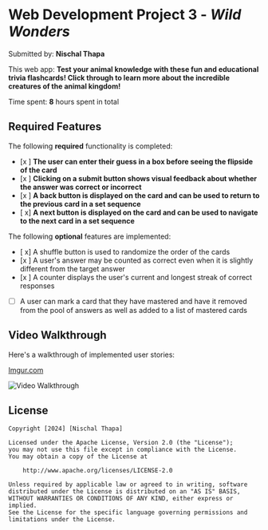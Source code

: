 # Web Development Project 3 - *Wild Wonders*

Submitted by: **Nischal Thapa**

This web app: **Test your animal knowledge with these fun and educational trivia flashcards! Click through to learn more about the incredible creatures of the animal kingdom!**

Time spent: **8** hours spent in total

## Required Features

The following **required** functionality is completed:

- [x ] **The user can enter their guess in a box before seeing the flipside of the card**
- [x ] **Clicking on a submit button shows visual feedback about whether the answer was correct or incorrect**
- [x ] **A back button is displayed on the card and can be used to return to the previous card in a set sequence**
- [ x] **A next button is displayed on the card and can be used to navigate to the next card in a set sequence**

The following **optional** features are implemented:

- [ x] A shuffle button is used to randomize the order of the cards
- [x ] A user's answer may be counted as correct even when it is slightly different from the target answer
- [x ] A counter displays the user's current and longest streak of correct responses
- [ ] A user can mark a card that they have mastered and have it removed from the pool of answers as well as added to a list of mastered cards



## Video Walkthrough

Here's a walkthrough of implemented user stories:

[Imgur.com](https://imgur.com/4Bcxe4G.gif)

![Video Walkthrough](https://imgur.com/4Bcxe4G.gif)

## License

    Copyright [2024] [Nischal Thapa]

    Licensed under the Apache License, Version 2.0 (the "License");
    you may not use this file except in compliance with the License.
    You may obtain a copy of the License at

        http://www.apache.org/licenses/LICENSE-2.0

    Unless required by applicable law or agreed to in writing, software
    distributed under the License is distributed on an "AS IS" BASIS,
    WITHOUT WARRANTIES OR CONDITIONS OF ANY KIND, either express or implied.
    See the License for the specific language governing permissions and
    limitations under the License.
